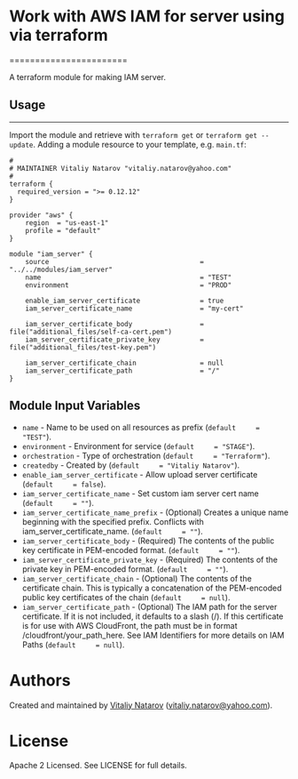 # Work with AWS IAM for server using via terraform
=======================

A terraform module for making IAM server.

## Usage
--------

Import the module and retrieve with ```terraform get``` or ```terraform get --update```. Adding a module resource to your template, e.g. `main.tf`:

```
#
# MAINTAINER Vitaliy Natarov "vitaliy.natarov@yahoo.com"
#
terraform {
  required_version = ">= 0.12.12"
}

provider "aws" {
    region  = "us-east-1"
    profile = "default"
}

module "iam_server" {
    source                                      = "../../modules/iam_server"
    name                                        = "TEST"
    environment                                 = "PROD"

    enable_iam_server_certificate               = true
    iam_server_certificate_name                 = "my-cert"
    
    iam_server_certificate_body                 = file("additional_files/self-ca-cert.pem")
    iam_server_certificate_private_key          = file("additional_files/test-key.pem")

    iam_server_certificate_chain                = null
    iam_server_certificate_path                 = "/"
}
```

Module Input Variables
----------------------

- `name` - Name to be used on all resources as prefix (`default     = "TEST"`).
- `environment` - Environment for service (`default     = "STAGE"`).
- `orchestration` - Type of orchestration (`default     = "Terraform"`).
- `createdby` - Created by (`default     = "Vitaliy Natarov"`).
- `enable_iam_server_certificate` - Allow upload server certificate (`default     = false`).
- `iam_server_certificate_name` - Set custom iam server cert name (`default     = ""`).
- `iam_server_certificate_name_prefix` - (Optional) Creates a unique name beginning with the specified prefix. Conflicts with iam_server_certificate_name. (`default     = ""`).
- `iam_server_certificate_body` - (Required) The contents of the public key certificate in PEM-encoded format. (`default     = ""`).
- `iam_server_certificate_private_key` - (Required) The contents of the private key in PEM-encoded format. (`default     = ""`).
- `iam_server_certificate_chain` - (Optional) The contents of the certificate chain. This is typically a concatenation of the PEM-encoded public key certificates of the chain (`default     = null`).
- `iam_server_certificate_path` - (Optional) The IAM path for the server certificate. If it is not included, it defaults to a slash (/). If this certificate is for use with AWS CloudFront, the path must be in format /cloudfront/your_path_here. See IAM Identifiers for more details on IAM Paths (`default     = null`).


Authors
=======

Created and maintained by [Vitaliy Natarov](https://github.com/SebastianUA)
(vitaliy.natarov@yahoo.com).

License
=======

Apache 2 Licensed. See LICENSE for full details.
